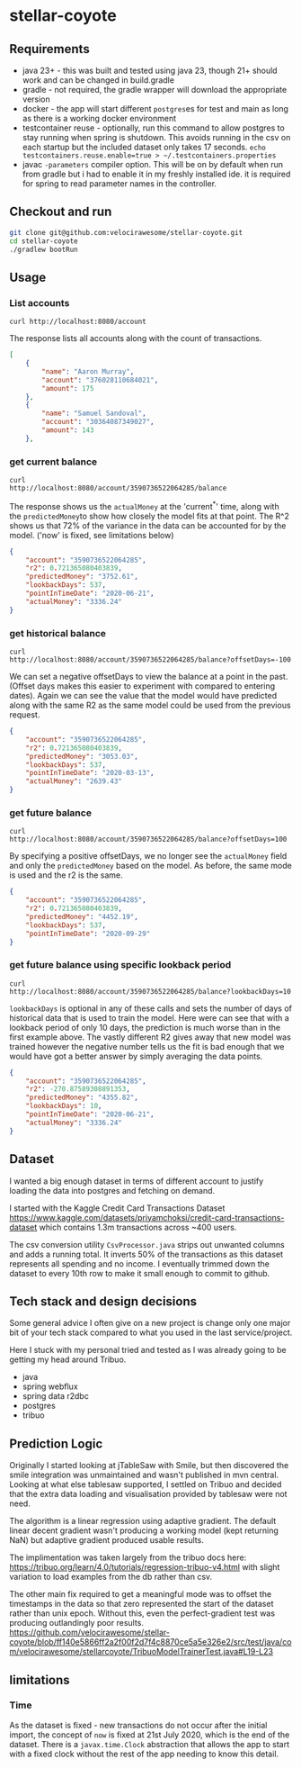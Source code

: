 # stellar-coyote


## Requirements
- java 23+ - this was built and tested using java 23, though 21+ should work and can be changed in build.gradle
- gradle - not required, the gradle wrapper will download the appropriate version
- docker - the app will start different `postgres`es for test and main as long as there is a working docker environment
- testcontainer reuse - optionally, run this command to allow postgres to stay running when spring is shutdown. This avoids running in the csv on each startup but the included dataset only takes 17 seconds. `echo testcontainers.reuse.enable=true > ~/.testcontainers.properties`
- javac `-parameters` compiler option. This will be on by default when run from gradle but i had to enable it in my freshly installed ide. it is required for spring to read parameter names in the controller.
  

## Checkout and run
```bash
git clone git@github.com:velocirawesome/stellar-coyote.git
cd stellar-coyote
./gradlew bootRun
```

## Usage
### List accounts
<code>curl http://localhost:8080/account</code>

The response lists all accounts along with the count of transactions.

```json
[
    {
        "name": "Aaron Murray",
        "account": "376028110684021",
        "amount": 175
    },
    {
        "name": "Samuel Sandoval",
        "account": "30364087349027",
        "amount": 143
    },
 ```

### get current balance

<code>curl http://localhost:8080/account/3590736522064285/balance</code>

The response shows us the `actualMoney` at the 'current<sup>*</sup>' time, along with the `predictedMoney`to show how closely the model fits at that point.
The R^2 shows us that 72% of the variance in the data can be accounted for by the model. ('now' is fixed, see limitations below)

```json
{
    "account": "3590736522064285",
    "r2": 0.721365080403839,
    "predictedMoney": "3752.61",
    "lookbackDays": 537,
    "pointInTimeDate": "2020-06-21",
    "actualMoney": "3336.24"
}
```

### get historical balance
<code>curl http://localhost:8080/account/3590736522064285/balance?offsetDays=-100</code>

We can set a negative offsetDays to view the balance at a point in the past. (Offset days makes this easier to experiment with compared to entering dates).
Again we can see the value that the model would have predicted along with the same R2 as the same model could be used from the previous request.

```json
{
    "account": "3590736522064285",
    "r2": 0.721365080403839,
    "predictedMoney": "3053.03",
    "lookbackDays": 537,
    "pointInTimeDate": "2020-03-13",
    "actualMoney": "2639.43"
}
```

### get future balance
<code>curl http://localhost:8080/account/3590736522064285/balance?offsetDays=100</code>

By specifying a positive offsetDays, we no longer see the `actualMoney` field and only the `predictedMoney` based on the model.
As before, the same mode is used and the r2 is the same.

```json
{
    "account": "3590736522064285",
    "r2": 0.721365080403839,
    "predictedMoney": "4452.19",
    "lookbackDays": 537,
    "pointInTimeDate": "2020-09-29"
}
```

### get future balance using specific lookback period
<code>curl http://localhost:8080/account/3590736522064285/balance?lookbackDays=10</code>

`lookbackDays` is optional in any of these calls and sets the number of days of historical data that is used to train the model.
Here were can see that with a lookback period of only 10 days, the prediction is much worse than in the first example above.
The vastly different R2 gives away that new model was trained however the negative number tells us the fit is bad enough that we would have got a better answer by simply averaging the data points.

```json
{
    "account": "3590736522064285",
    "r2": -270.87589308891353,
    "predictedMoney": "4355.82",
    "lookbackDays": 10,
    "pointInTimeDate": "2020-06-21",
    "actualMoney": "3336.24"
}
```

## Dataset
I wanted a big enough dataset in terms of different account to justify loading the data into postgres and fetching on demand.

I started with the Kaggle Credit Card Transactions Dataset https://www.kaggle.com/datasets/priyamchoksi/credit-card-transactions-dataset which contains 1.3m transactions across ~400 users.

The csv conversion utility `CsvProcessor.java` strips out unwanted columns and adds a running total.
It inverts 50% of the transactions as this dataset represents all spending and no income.
I eventually trimmed down the dataset to every 10th row to make it small enough to commit to github.

## Tech stack and design decisions
Some general advice I often give on a new project is change only one major bit of your tech stack compared to what you used in the last service/project.

Here I stuck with my personal tried and tested as I was already going to be getting my head around Tribuo. 

- java
- spring webflux
- spring data r2dbc
- postgres
- tribuo

## Prediction Logic
Originally I started looking at jTableSaw with Smile, but then discovered the smile integration was unmaintained and wasn't published in mvn central.
Looking at what else tablesaw supported, I settled on Tribuo and decided that the extra data loading and visualisation provided by tablesaw were not need.

The algorithm is a linear regression using adaptive gradient. The default linear decent gradient wasn't producing a working model (kept returning NaN) but adaptive gradient produced usable results.

The implimentation was taken largely from the tribuo docs here: https://tribuo.org/learn/4.0/tutorials/regression-tribuo-v4.html with slight variation to load examples from the db rather than csv.

The other main fix required to get a meaningful mode was to offset the timestamps in the data so that zero represented the start of the dataset rather than unix epoch. Without this, even the perfect-gradient test was producing outlandingly poor results.
https://github.com/velocirawesome/stellar-coyote/blob/ff140e5866ff2a2f00f2d7f4c8870ce5a5e326e2/src/test/java/com/velocirawesome/stellarcoyote/TribuoModelTrainerTest.java#L19-L23

## limitations
### Time
As the dataset is fixed - new transactions do not occur after the initial import, the concept of `now` is fixed at 21st July 2020, which is the end of the dataset. There is a `javax.time.Clock` abstraction that allows the app to start with a fixed clock without the rest of the app needing to know this detail.
